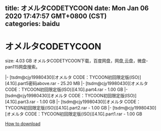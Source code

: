 
title: オメルタCODETYCOON
date: Mon Jan 06 2020 17:47:57 GMT+0800 (CST)    
categories: baidu
---

# オメルタCODETYCOON
size: 4.03 GB
 オメルタCODETYCOON下载，百度网盘，网盘,云盘，微盘- pan115网盘搜索。
 
|- [tsdm@cjy19980430][オメルタ CODE：TYCOON初回限定版(ISO)][4.1G].part5密码above.rar - 25.20 MB
|- [tsdm@cjy19980430][オメルタ CODE：TYCOON初回限定版(ISO)][4.1G].part4.rar - 1.00 GB
|- [tsdm@cjy19980430][オメルタ CODE：TYCOON初回限定版(ISO)][4.1G].part3.rar - 1.00 GB
|- [tsdm@cjy19980430][オメルタ CODE：TYCOON初回限定版(ISO)][4.1G].part2.rar - 1.00 GB
|- [tsdm@cjy19980430][オメルタ CODE：TYCOON初回限定版(ISO)][4.1G].part1.rar - 1.00 GB

[How to download](https://bpcam.bemobtrk.com/go/2ceec3aa-1ca2-46d6-b9ff-aaa5c184517c?jno=1863)